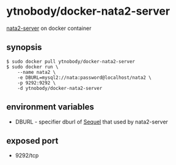 # ytnobody/docker-nata2-server

[nata2-server](https://github.com/studio3104/nata2) on docker container

## synopsis

    $ sudo docker pull ytnobody/docker-nata2-server
    $ sudo docker run \
        --name nata2 \
        -e DBURL=mysql2://nata:password@localhost/nata2 \
        -p 9292:9292 \
        -d ytnobody/docker-nata2-server

## environment variables

* DBURL - specifier dburl of [Sequel](http://sequel.jeremyevans.net/) that used by nata2-server

## exposed port

* 9292/tcp
